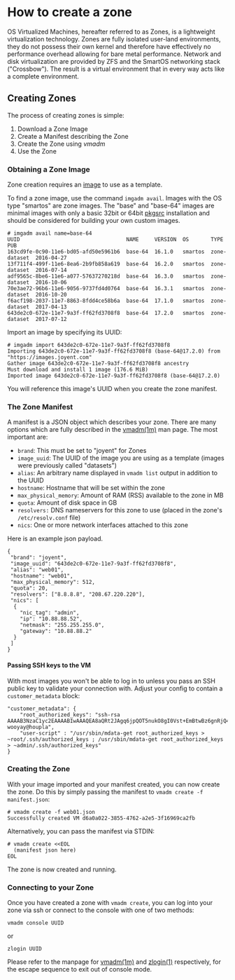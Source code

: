 # How to create a zone

OS Virtualized Machines, hereafter referred to as Zones, is a
lightweight virtualization technology. Zones are fully isolated
user-land environments, they do not possess their own kernel and
therefore have effectively no performance overhead allowing for bare
metal performance. Network and disk virtualization are provided by ZFS
and the SmartOS networking stack ("Crossbow"). The result is a virtual
environment that in every way acts like a complete environment.

## Creating Zones

The process of creating zones is simple:

1. Download a Zone Image
2. Create a Manifest describing the Zone
3. Create the Zone using *vmadm*
4. Use the Zone

### Obtaining a Zone Image

Zone creation requires an
[image](managing-images.md) to use as a template.

To find a zone image, use the command `imgadm avail`. Images with the
OS type "smartos" are zone images. The "base" and "base-64" images are
minimal images with only a basic 32bit or 64bit
[pkgsrc](working-with-packages.md) installation and should be considered
for building your own custom images.

<!-- markdownlint-disable line-length -->

    # imgadm avail name=base-64
    UUID                                  NAME     VERSION  OS       TYPE          PUB
    163cd9fe-0c90-11e6-bd05-afd50e5961b6  base-64  16.1.0   smartos  zone-dataset  2016-04-27
    13f711f4-499f-11e6-8ea6-2b9fb858a619  base-64  16.2.0   smartos  zone-dataset  2016-07-14
    adf9565c-8be6-11e6-a077-57637270218d  base-64  16.3.0   smartos  zone-dataset  2016-10-06
    70e3ae72-96b6-11e6-9056-9737fd4d0764  base-64  16.3.1   smartos  zone-dataset  2016-10-20
    f6acf198-2037-11e7-8863-8fdd4ce58b6a  base-64  17.1.0   smartos  zone-dataset  2017-04-13
    643de2c0-672e-11e7-9a3f-ff62fd3708f8  base-64  17.2.0   smartos  zone-dataset  2017-07-12

<!-- markdownlint-enable line-length -->

Import an image by specifying its UUID:

    # imgadm import 643de2c0-672e-11e7-9a3f-ff62fd3708f8
    Importing 643de2c0-672e-11e7-9a3f-ff62fd3708f8 (base-64@17.2.0) from "https://images.joyent.com"
    Gather image 643de2c0-672e-11e7-9a3f-ff62fd3708f8 ancestry
    Must download and install 1 image (176.6 MiB)
    Imported image 643de2c0-672e-11e7-9a3f-ff62fd3708f8 (base-64@17.2.0)

You will reference this image's UUID when you create the zone manifest.

### The Zone Manifest

A manifest is a JSON object which describes your zone. There are many
options which are fully described in the
[vmadm(1m)](https://smartos.org/man/1m/vmadm) man page. The most
important are:

- `brand`: This must be set to "joyent" for Zones
- `image_uuid`: The UUID of the image you are using as a template
  (images were previously called "datasets")
- `alias`: An arbitrary name displayed in `vmadm list` output in
  addition to the UUID
- `hostname`: Hostname that will be set within the zone
- `max_physical_memory`: Amount of RAM (RSS) available to the zone
  in MB
- `quota`: Amount of disk space in GB
- `resolvers:` DNS nameservers for this zone to use (placed in the
  zone's `/etc/resolv.conf` file)
- `nics`: One or more network interfaces attached to this zone

Here is an example json payload.

    {
     "brand": "joyent",
     "image_uuid": "643de2c0-672e-11e7-9a3f-ff62fd3708f8",
     "alias": "web01",
     "hostname": "web01",
     "max_physical_memory": 512,
     "quota": 20,
     "resolvers": ["8.8.8.8", "208.67.220.220"],
     "nics": [
      {
        "nic_tag": "admin",
        "ip": "10.88.88.52",
        "netmask": "255.255.255.0",
        "gateway": "10.88.88.2"
      }
     ]
    }

#### Passing SSH keys to the VM

With most images you won't be able to log in to unless you pass an SSH
public key to validate your connection with. Adjust your config to
contain a `customer_metadata` block:

<!-- markdownlint-disable line-length -->

    "customer_metadata": {
        "root_authorized_keys": "ssh-rsa AAAAB3NzaC1yc2EAAAABIwAAAQEA8aQRt2JAgq6jpQOT5nukO8gI0Vst+EmBtwBz6gnRjQ4Jw8pERLlMAsa7jxmr5yzRA7Ji8M/kxGLbMHJnINdw/TBP1mCBJ49TjDpobzztGO9icro3337oyvXo5unyPTXIv5pal4hfvl6oZrMW9ghjG3MbIFphAUztzqx8BdwCG31BHUWNBdefRgP7TykD+KyhKrBEa427kAi8VpHU0+M9VBd212mhh8Dcqurq1kC/jLtf6VZDO8tu+XalWAIJcMxN3F3002nFmMLj5qi9EwgRzicndJ3U4PtZrD43GocxlT9M5XKcIXO/rYG4zfrnzXbLKEfabctxPMezGK7iwaOY7w== wooyay@houpla",
        "user-script" : "/usr/sbin/mdata-get root_authorized_keys > ~root/.ssh/authorized_keys ; /usr/sbin/mdata-get root_authorized_keys > ~admin/.ssh/authorized_keys"
    }

<!-- markdownlint-enable line-length -->

### Creating the Zone

With your image imported and your manifest created, you can now create
the zone. Do this by simply passing the manifest to `vmadm create -f
manifest.json`:

    # vmadm create -f web01.json
    Successfully created VM d6a0a022-3855-4762-a2e5-3f16969ca2fb

Alternatively, you can pass the manifest via STDIN:

    # vmadm create <<EOL
      (manifest json here)
    EOL

The zone is now created and running.

### Connecting to your Zone

Once you have created a zone with `vmadm create`, you can log into your
zone via ssh or connect to the console with one of two methods:

    vmadm console UUID

or

    zlogin UUID

Please refer to the manpage for
[vmadm(1m)](https://smartos.org/man/1m/vmadm) and
[zlogin(1)](https://smartos.org/man/1/zlogin) respectively, for the
escape sequence to exit out of console mode.
